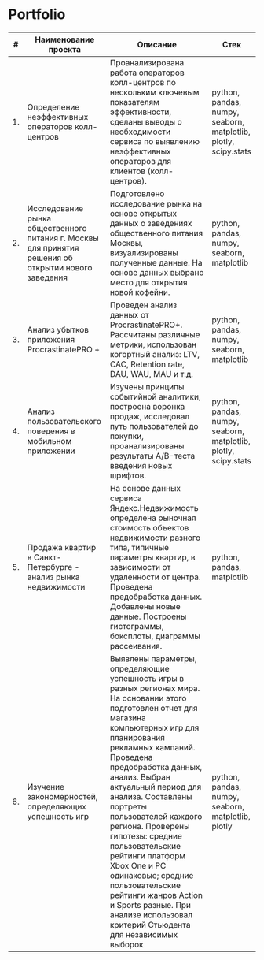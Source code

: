 # Portfolio
|# |Наименование проекта                                                                                |Описание                                                                                                  |Стек|
|--|----------------------------------------------------------------------------------------------------|----------------------------------------------------------------------------------------------------------|----|
|1.|Определение неэффективных операторов колл-центров                                                   |Проанализирована работа операторов колл-центров по нескольким ключевым показателям эффективности, сделаны выводы о необходимости сервиса по выявлению неэффективных операторов для клиентов (колл-центров).           |python, pandas, numpy, seaborn, matplotlib, plotly, scipy.stats|
|2.|Исследование рынка общественного питания г. Москвы для принятия решения об открытии нового заведения|Подготовлено исследование рынка на основе открытых данных о заведениях общественного питания Москвы, визуализированы полученные данные. На основе данных выбрано место для открытия новой кофейни.                    |python, pandas, numpy, seaborn, matplotlib| 
|3.|Анализ убытков приложения ProcrastinatePRO +                                                        |Проведен анализ данных от ProcrastinatePRO+. Рассчитаны различные метрики, использован когортный анализ: LTV, CAC, Retention rate, DAU, WAU, MAU и т.д.                                                               |python, pandas, numpy, seaborn, matplotlib|
|4.|Анализ пользовательского поведения в мобильном приложении                                           |Изучены принципы событийной аналитики, построена воронка продаж, исследовал путь пользователей до покупки, проанализированы результаты A/B-теста введения новых шрифтов.                                              |python, pandas, numpy, seaborn, matplotlib, plotly, scipy.stats|
|5.|Продажа квартир в Санкт-Петербурге - анализ рынка недвижимости                                      |На основе данных сервиса Яндекс.Недвижимость определена рыночная стоимость объектов недвижимости разного типа, типичные параметры квартир, в зависимости от удаленности от центра. Проведена предобработка данных.                                                                                                                Добавлены новые данные. Построены гистограммы, боксплоты, диаграммы рассеивания.                                                                                                                                      |python, pandas, matplotlib|
|6.|Изучение закономерностей, определяющих успешность игр                                               |Выявлены параметры, определяющие успешность игры в разных регионах мира. На основании этого подготовлен отчет для магазина компьютерных игр для планирования рекламных кампаний. Проведена предобработка данных, анализ.                                                                                                          Выбран актуальный период для анализа. Составлены портреты пользователей каждого региона. Проверены гипотезы: средние пользовательские рейтинги платформ Xbox One и PC одинаковые; средние пользовательские рейтинги                                                                                                               жанров Action и Sports разные. При анализе использовал критерий Стьюдента для независимых выборок                                                                                                                     |python, pandas, numpy, seaborn, matplotlib, plotly|
